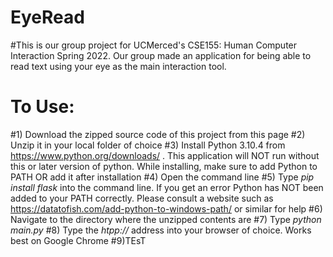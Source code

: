 # EyeRead
#This is our group project for UCMerced's CSE155: Human Computer Interaction Spring 2022. Our group made an application for being able to read text using your eye as the main interaction tool.
# To Use:
#1) Download the zipped source code of this project from this page
#2) Unzip it in your local folder of choice
#3) Install Python 3.10.4 from https://www.python.org/downloads/ . This application will NOT run without this or later version of python. While installing, make sure to add Python to PATH OR add it after installation
#4) Open the command line
#5) Type *pip install flask* into the command line. If you get an error Python has NOT been added to your PATH correctly. Please consult a website such as https://datatofish.com/add-python-to-windows-path/ or similar for help
#6) Navigate to the directory where the unzipped contents are
#7) Type *python main.py*
#8) Type the *htpp://* address into your browser of choice. Works best on Google Chrome
#9)TEsT
